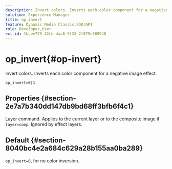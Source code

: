 ```yaml
---
description: Invert colors. Inverts each color component for a negative image effect.
solution: Experience Manager
title: op_invert
feature: Dynamic Media Classic,SDK/API
role: Developer,User
exl-id: 1bcee775-32cb-4aa8-9f33-2f075e589940
---
```

# op_invert{#op-invert}

Invert colors. Inverts each color component for a negative image effect.

 `op_invert=0|1`

## Properties {#section-2e7a7b340dd147db9bd68ff3bfb6f4c1}

Layer command. Applies to the current layer or to the composite image if `layer=comp`. Ignored by effect layers.

## Default {#section-8040bc4e2a684c629a28b155aa0ba289}

`op_invert=0`, for no color inversion.
